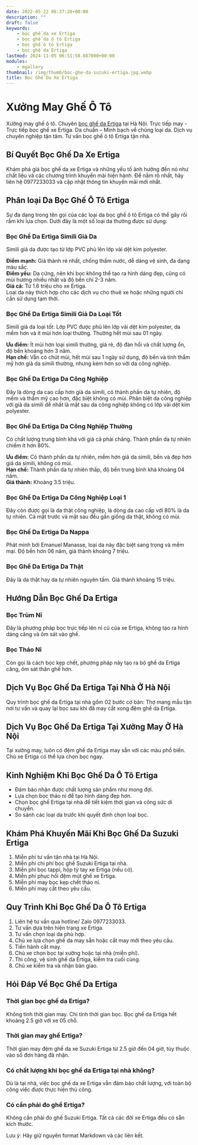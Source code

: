 ```yaml
---
date: 2022-05-22 06:37:28+00:00
description: ""
draft: false
keywords:
    - bọc ghế da xe Ertiga
    - bọc ghế da ô tô Ertiga
    - bọc ghế ô tô Ertiga
    - bọc ghế da Ertiga
lastmod: 2024-11-05 06:51:58.687000+00:00
modules:
    - mgallery
thumbnail: /img/thumb/boc-ghe-da-suzuki-ertiga.jpg.webp
title: Bọc Ghế Da Xe Ertiga
---
```


# Xưởng May Ghế Ô Tô

Xưởng may ghế ô tô. Chuyên [bọc ghế da Ertiga](https://bocgheoto.vn/suzuki/boc-ghe-da-xe-ertiga.html/) tại Hà Nội. Trực tiếp may - Trực tiếp bọc ghế xe Ertiga. Da chuẩn – Minh bạch về chủng loại da. Dịch vụ chuyên nghiệp tận tâm. Tư vấn bọc ghế ô tô Ertiga tận nhà.

## Bí Quyết Bọc Ghế Da Xe Ertiga

Khám phá giá bọc ghế da xe Ertiga và những yếu tố ảnh hưởng đến nó như chất liệu và các chương trình khuyến mãi hiện hành. Để nắm rõ nhất, hãy liên hệ 0977233033 và cập nhật thông tin khuyến mãi mới nhất.

## Phân loại Da Bọc Ghế Ô Tô Ertiga

Sự đa dạng trong tên gọi của các loại da bọc ghế ô tô Ertiga có thể gây rối rắm khi lựa chọn. Dưới đây là một số loại da thường được sử dụng:

### Bọc Ghế Da Ertiga Simili Giả Da

Simili giả da được tạo từ lớp PVC phủ lên lớp vải dệt kim polyester.

**Điểm mạnh:** Giá thành rẻ nhất, chống thấm nước, dễ dàng vệ sinh, đa dạng màu sắc.  
**Điểm yếu:** Da cứng, nên khi bọc không thể tạo ra hình dáng đẹp, cũng có mùi hương nhiều nhất và độ bền chỉ 2-3 năm.  
**Giá cả:** Từ 1.6 triệu cho xe Ertiga.  
Loại da này thích hợp cho các dịch vụ cho thuê xe hoặc những người chỉ cần sử dụng tạm thời.

### Bọc Ghế Da Ertiga Simili Giả Da Loại Tốt

Simili giả da loại tốt: Lớp PVC được phủ lên lớp vải dệt kim polyester, da mềm hơn và ít mùi hơn loại thường. Thường hết mùi sau 01 ngày.

**Ưu điểm:** Ít mùi hơn loại simili thường, giá rẻ, độ đàn hồi và chất lượng ổn, độ bền khoảng hơn 3 năm.  
**Hạn chế:** Vẫn có chút mùi, hết mùi sau 1 ngày sử dụng, độ bền và tính thẩm mỹ hơn giả da simili thường, nhưng kém hơn so với da công nghiệp.

### Bọc Ghế Da Ertiga Da Công Nghiệp

Đây là dòng da cao cấp hơn giả da simili, có thành phần da tự nhiên, độ mềm và thẩm mỹ cao hơn, đặc biệt không có mùi. Phân biệt da công nghiệp với giả da simili dễ nhất là mặt sau da công nghiệp không có lớp vải dệt kim polyester.

### Bọc Ghế Da Ertiga Da Công Nghiệp Thường

Có chất lượng trung bình khá với giá cả phải chăng. Thành phần da tự nhiên chiếm ít hơn 80%.

**Ưu điểm:** Có thành phần da tự nhiên, mềm hơn giả da simili, bền và đẹp hơn giả da simili, không có mùi.  
**Hạn chế:** Thành phần da tự nhiên thấp, độ bền trung bình khá khoảng 04 năm.  
**Giá thành:** Khoảng 3.5 triệu.

### Bọc Ghế Da Ertiga Da Công Nghiệp Loại 1

Đây còn được gọi là da thật công nghiệp, là dòng da cao cấp với 80% là da tự nhiên. Cả mặt trước và mặt sau đều gần giống da thật, không có mùi.

### Bọc Ghế Da Ertiga Da Nappa

Phát minh bởi Emanuel Manasse, loại da này đặc biệt sang trọng và mềm mại. Độ bền hơn 06 năm, giá thành khoảng 7 triệu.

### Bọc Ghế Da Ertiga Da Thật

Đây là da thật hay da tự nhiên nguyên tấm. Giá thành khoảng 15 triệu. 

## Hướng Dẫn Bọc Ghế Da Ertiga

### Bọc Trùm Nỉ

Đây là phương pháp bọc trực tiếp lên nỉ cũ của xe Ertiga, không tạo ra hình dáng căng và ôm sát vào ghế.

### Bọc Tháo Nỉ

Còn gọi là cách bọc kẹp chết, phương pháp này tạo ra bộ ghế da Ertiga căng, ôm sát thân ghế hơn.

## Dịch Vụ Bọc Ghế Da Ertiga Tại Nhà Ở Hà Nội

Quy trình bọc ghế da Ertiga tại nhà gồm 02 bước cơ bản: Thợ mang mẫu tận nơi tư vấn và quay lại bọc sau khi đã may cắt xong đệm ghế da Ertiga.

## Dịch Vụ Bọc Ghế Da Ertiga Tại Xưởng May Ở Hà Nội

Tại xưởng may, luôn có đệm ghế da Ertiga may sẵn với các màu phổ biến. Chủ xe Ertiga có thể lựa chọn bọc ngay.

## Kinh Nghiệm Khi Bọc Ghế Da Ô Tô Ertiga

- Đảm bảo nhận được chất lượng sản phẩm như mong đợi.
- Lựa chọn bọc tháo nỉ để tạo hình dáng đẹp hơn.
- Chọn bọc ghế Ertiga tại nhà để tiết kiệm thời gian và công sức di chuyển.
- So sánh các loại da trước khi quyết định chọn loại bọc.

## Khám Phá Khuyến Mãi Khi Bọc Ghế Da Suzuki Ertiga

1. Miễn phí tư vấn tận nhà tại Hà Nội.
2. Miễn phí chi phí bọc ghế Suzuki Ertiga tại nhà.
3. Miễn phí bọc tappi, hộp tỳ tay xe Ertiga (nếu có).
4. Miễn phí phục hồi đệm mút ghế xe Ertiga.
5. Miễn phí may bọc kẹp chết tháo nỉ.
6. Miễn phí may cắt theo yêu cầu.

## Quy Trình Khi Bọc Ghế Da Ô Tô Ertiga

1. Liên hệ tư vấn qua hotline/ Zalo 0977233033.
2. Tư vấn dựa trên hiện trạng xe Ertiga.
3. Tư vấn chọn loại da phù hợp.
4. Chủ xe lựa chọn ghế da may sẵn hoặc cắt may mới theo yêu cầu.
5. Tiến hành cắt may.
6. Chủ xe chọn bọc tại xưởng hoặc tại nhà (miễn phí).
7. Thi công, vệ sinh ghế da Ertiga, kiểm tra cuối cùng.
8. Chủ xe kiểm tra và nhận bàn giao.

## Hỏi Đáp Về Bọc Ghế Da Ertiga

### Thời gian bọc ghế da Ertiga?
Không tính thời gian may. Chỉ tính thời gian bọc. Bọc ghế da Ertiga hết khoảng 2.5 giờ với xe 05 chỗ.

### Thời gian may ghế Ertiga?
Thời gian may đệm ghế da xe Suzuki Ertiga từ 2.5 giờ đến 04 giờ, tùy thuộc vào số đơn hàng đã nhận.

### Có chất lượng khi bọc ghế da Ertiga tại nhà không?
Dù là tại nhà, việc bọc ghế da xe Ertiga vẫn đảm bảo chất lượng, với toàn bộ công việc được thực hiện thủ công.

### Có cần phải đo ghế Ertiga?
Không cần phải đo ghế Suzuki Ertiga. Tất cả các đời xe Ertiga đều có sẵn kích thước.

Lưu ý: Hãy giữ nguyên format Markdown và các liên kết.